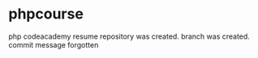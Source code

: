 # phpcourse
php codeacademy resume
repository was created.
branch was created.
commit message forgotten
